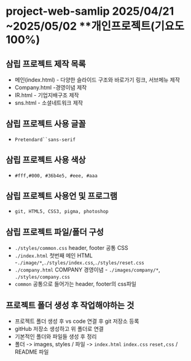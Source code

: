 # project-web-samlip 2025/04/21 ~2025/05/02 **개인프로젝트(기요도100%)
## 삼립 프로젝트 제작 목록
* 메인(index.html) - 다양한 슬라이드 구조와 바로가기 링크, 서브메뉴 제작
* Company.html -경영이념 제작
* IR.html - 기업지배구조 제작
* sns.html - 소셜네트워크 제작
## 삼립 프로젝트 사용 글꼴
* `Pretendard``sans-serif`
## 삼립 프로젝트 사용 색상
* `#fff,#000, #36b4e5, #eee, #aaa`
## 삼립 프로젝트 사용언 및 프로그램
* `git, HTML5, CSS3, pigma, photoshop`
## 삼립 프로젝트 파일/폴더 구성
* `./styles/common.css` header, footer 공통 CSS
* `./index.html` 첫번째 메인 HTML -`./image/*`,`./styles/index.css`,`./styles/reset.css`
* `./company.html` COMPANY 경영이념 - `./images/company/*`, `./styles/company.css` 
* `common` 공통으로 들어가는 header, footer의 css파일
## 프로젝트 폴더 생성 후 작업해야하는 것
* 프로젝트 폴더 생성 후 vs code 연결 후 git 저장소 등록
* gitHub 저장소 생성하고 위 폴더로 연결
* 기본적인 폴더와 파일들 생성 후 정리
* 폴더 -> images, styles / 파일 -> `index.html` `index.css` `reset,css` / README 파일